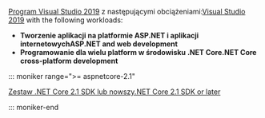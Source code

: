 <span data-ttu-id="9ac57-101">[Program Visual Studio 2019](https://visualstudio.microsoft.com/downloads/?utm_medium=microsoft&utm_source=docs.microsoft.com&utm_campaign=inline+link&utm_content=download+vs2019) z następującymi obciążeniami:</span><span class="sxs-lookup"><span data-stu-id="9ac57-101">[Visual Studio 2019](https://visualstudio.microsoft.com/downloads/?utm_medium=microsoft&utm_source=docs.microsoft.com&utm_campaign=inline+link&utm_content=download+vs2019) with the following workloads:</span></span>

* <span data-ttu-id="9ac57-102">**Tworzenie aplikacji na platformie ASP.NET i aplikacji internetowych**</span><span class="sxs-lookup"><span data-stu-id="9ac57-102">**ASP.NET and web development**</span></span>
* <span data-ttu-id="9ac57-103">**Programowanie dla wielu platform w środowisku .NET Core**</span><span class="sxs-lookup"><span data-stu-id="9ac57-103">**.NET Core cross-platform development**</span></span>

::: moniker range=">= aspnetcore-2.1"

[<span data-ttu-id="9ac57-104">Zestaw .NET Core 2.1 SDK lub nowszy</span><span class="sxs-lookup"><span data-stu-id="9ac57-104">.NET Core 2.1 SDK or later</span></span>](https://dotnet.microsoft.com/download)

::: moniker-end
